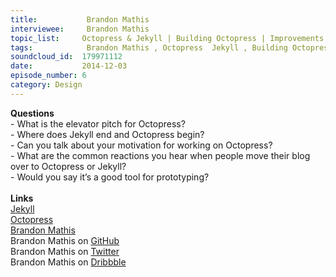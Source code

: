```yaml
--- 
title:           Brandon Mathis 
interviewee:     Brandon Mathis 
topic_list:     Octopress & Jekyll | Building Octopress | Improvements for blogs | Prototyping
tags:            Brandon Mathis , Octopress  Jekyll , Building Octopress , Improvements for blogs , Prototyping
soundcloud_id:  179971112
date:           2014-12-03
episode_number: 6
category: Design
---
```


<p class="show_notes_display"><b>Questions</b><br>- What is the elevator pitch for Octopress?<br>- Where does Jekyll end and Octopress begin?<br>- Can you talk about your motivation for working on Octopress?<br>- What are the common reactions you hear when people move their blog over to Octopress or Jekyll?<br>- Would you say it’s a good tool for prototyping?<br><br><b>Links</b><br><a rel="nofollow" target="_blank" href="http://jekyllrb.com/">Jekyll</a><br><a rel="nofollow" target="_blank" href="http://octopress.org/">Octopress</a><br><a rel="nofollow" target="_blank" href="http://brandonmathis.com/">Brandon Mathis</a><br>Brandon Mathis on <a rel="nofollow" target="_blank" href="https://github.com/imathis">GitHub</a><br>Brandon Mathis on <a rel="nofollow" target="_blank" href="https://twitter.com/imathis">Twitter</a><br>Brandon Mathis on <a rel="nofollow" target="_blank" href="https://dribbble.com/imathis">Dribbble</a><br><br><br></p>
